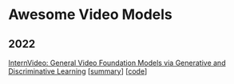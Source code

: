 # Awesome Video Models

## 2022
[InternVideo: General Video Foundation Models via Generative and Discriminative Learning](https://arxiv.org/pdf/2212.03191.pdf) [[summary]()] [[code](https://github.com/OpenGVLab/InternVideo/tree/main/Pretrain/Multi-Modalities-Pretraining)]

